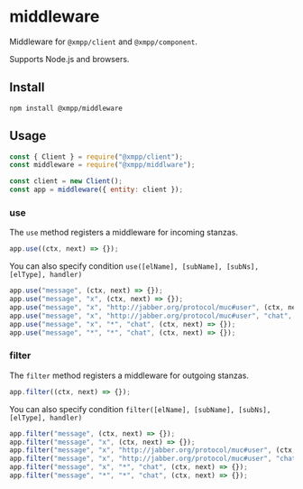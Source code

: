 # middleware

Middleware for `@xmpp/client` and `@xmpp/component`.

Supports Node.js and browsers.

## Install

```
npm install @xmpp/middleware
```

## Usage

```js
const { Client } = require("@xmpp/client");
const middleware = require("@xmpp/middlware");

const client = new Client();
const app = middleware({ entity: client });
```

### use

The `use` method registers a middleware for incoming stanzas.

```js
app.use((ctx, next) => {});
```

You can also specify condition `use([elName], [subName], [subNs], [elType], handler)`

```js
app.use("message", (ctx, next) => {});
app.use("message", "x", (ctx, next) => {});
app.use("message", "x", "http://jabber.org/protocol/muc#user", (ctx, next) => {});
app.use("message", "x", "http://jabber.org/protocol/muc#user", "chat", (ctx, next) => {});
app.use("message", "x", "*", "chat", (ctx, next) => {});
app.use("message", "*", "*", "chat", (ctx, next) => {});
```

### filter

The `filter` method registers a middleware for outgoing stanzas.

```js
app.filter((ctx, next) => {});
```

You can also specify condition `filter([elName], [subName], [subNs], [elType], handler)`

```js
app.filter("message", (ctx, next) => {});
app.filter("message", "x", (ctx, next) => {});
app.filter("message", "x", "http://jabber.org/protocol/muc#user", (ctx, next) => {});
app.filter("message", "x", "http://jabber.org/protocol/muc#user", "chat", (ctx, next) => {});
app.filter("message", "x", "*", "chat", (ctx, next) => {});
app.filter("message", "*", "*", "chat", (ctx, next) => {});
```
